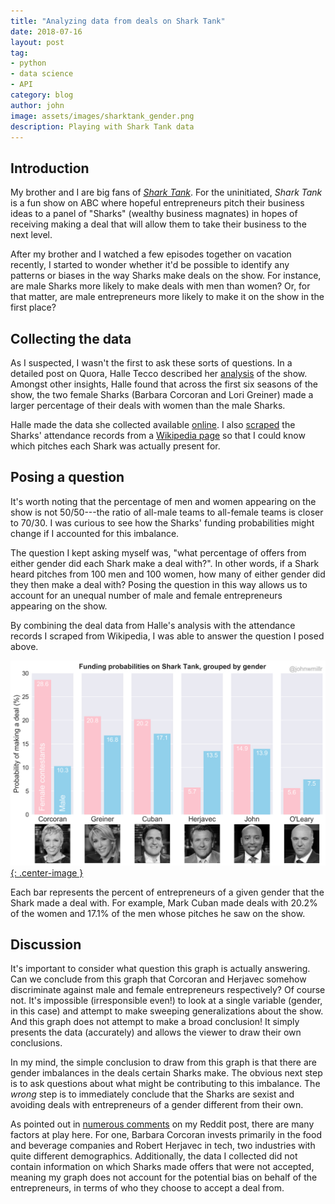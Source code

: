 ```yaml
---
title: "Analyzing data from deals on Shark Tank"
date: 2018-07-16
layout: post
tag:
- python
- data science
- API
category: blog
author: john
image: assets/images/sharktank_gender.png
description: Playing with Shark Tank data
---
```


## Introduction
<!-- Intro / interest in Shark Tank / description of show -->
My brother and I are big fans of [*Shark Tank*](https://abc.go.com/shows/shark-tank). For the uninitiated, *Shark Tank* is a fun show on ABC where hopeful entrepreneurs pitch their business ideas to a panel of "Sharks" (wealthy business magnates) in hopes of receiving making a deal that will allow them to take their business to the next level.

<!-- Pose the problem / question -->
After my brother and I watched a few episodes together on vacation recently, I started to wonder whether it'd be possible to identify any patterns or biases in the way Sharks make deals on the show. For instance, are male Sharks more likely to make deals with men than women? Or, for that matter, are male entrepreneurs more likely to make it on the show in the first place?

## Collecting the data
<!-- Describe Tecco's analysis -->
As I suspected, I wasn't the first to ask these sorts of questions. In a detailed post on Quora, Halle Tecco described her [analysis](https://www.quora.com/What-have-you-learned-from-watching-the-television-program-Shark-Tank/answer/Halle-Tecco) of the show. Amongst other insights, Halle found that across the first six seasons of the show, the two female Sharks (Barbara Corcoran and Lori Greiner) made a larger percentage of their deals with women than the male Sharks.

Halle made the data she collected available [online](https://docs.google.com/spreadsheets/d/1Lr0gi_QJB_JU0lBMjJ7WiBRxA0loml1FlM-KlmKsaEY/edit#gid=1213351262). I also [scraped](https://github.com/johnwmillr/SharkTank/blob/master/scrapeSharkTankData.ipynb) the Sharks' attendance records from a [Wikipedia page](https://en.wikipedia.org/wiki/List_of_Shark_Tank_episodes) so that I could know which pitches each Shark was actually present for.

## Posing a question
<!-- Okay, cut to the chase. What's this post about? -->
It's worth noting that the percentage of men and women appearing on the show is not 50/50---the ratio of all-male teams to all-female teams is closer to 70/30. I was curious to see how the Sharks' funding probabilities might change if I accounted for this imbalance.

The question I kept asking myself was, "what percentage of offers from either gender did each Shark make a deal with?". In other words, if a Shark heard pitches from 100 men and 100 women, how many of either gender did they then make a deal with? Posing the question in this way allows us to account for an unequal number of male and female entrepreneurs appearing on the show.

By combining the deal data from Halle's analysis with the attendance records I scraped from Wikipedia, I was able to answer the question I posed above.

[![Funding on *SharkTank* by gender](/assets/images/shark_tank_funding.png){: .center-image }](https://www.reddit.com/r/dataisbeautiful/comments/8wr8ko/funding_probabilities_on_shark_tank_grouped_by/)

Each bar represents the percent of entrepreneurs of a given gender that the Shark made a deal with. For example, Mark Cuban made deals with 20.2% of the women and 17.1% of the men whose pitches he saw on the show.

## Discussion
It's important to consider what question this graph is actually answering. Can we conclude from this graph that Corcoran and Herjavec somehow discriminate against male and female entrepreneurs respectively? Of course not. It's impossible (irresponsible even!) to look at a single variable (gender, in this case) and attempt to make sweeping generalizations about the show. And this graph does not attempt to make a broad conclusion! It simply presents the data (accurately) and allows the viewer to draw their own conclusions.

In my mind, the simple conclusion to draw from this graph is that there are gender imbalances in the deals certain Sharks make. The obvious next step is to ask questions about what might be contributing to this imbalance. The *wrong* step is to immediately conclude that the Sharks are sexist and avoiding deals with entrepreneurs of a gender different from their own.

As pointed out in [numerous comments](https://www.reddit.com/r/dataisbeautiful/comments/8wr8ko/funding_probabilities_on_shark_tank_grouped_by/e1y6wly/) on my Reddit post, there are many factors at play here. For one, Barbara Corcoran invests primarily in the food and beverage companies and Robert Herjavec in tech, two industries with quite different demographics. Additionally, the data I collected did not contain information on which Sharks made offers that were not accepted, meaning my graph does not account for the potential bias on behalf of the entrepreneurs, in terms of who they choose to accept a deal from.

